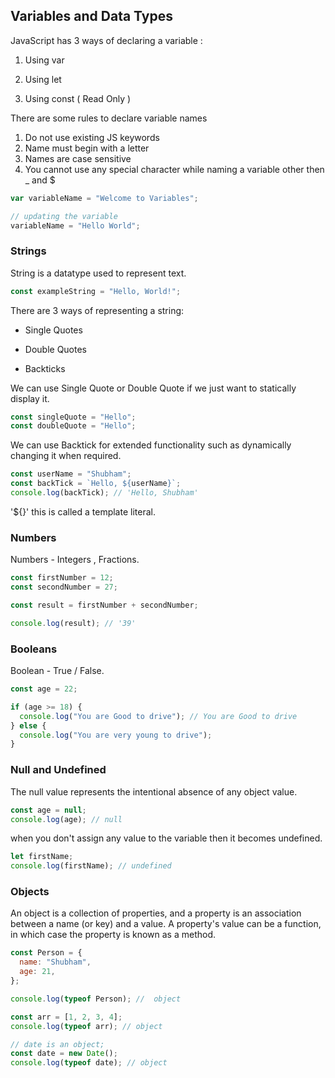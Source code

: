 ## Variables and Data Types

JavaScript has 3 ways of declaring a variable :

1. Using var

2. Using let

3. Using const ( Read Only )

There are some rules to declare variable names

1. Do not use existing JS keywords
2. Name must begin with a letter
3. Names are case sensitive
4. You cannot use any special character while naming a variable other then \_ and $

```js
var variableName = "Welcome to Variables";

// updating the variable
variableName = "Hello World";
```

### Strings

String is a datatype used to represent text.

```js
const exampleString = "Hello, World!";
```

There are 3 ways of representing a string:

- Single Quotes

- Double Quotes

- Backticks

We can use Single Quote or Double Quote if we just want to statically display it.

```js
const singleQuote = "Hello";
const doubleQuote = "Hello";
```

We can use Backtick for extended functionality such as dynamically changing it when required.

```js
const userName = "Shubham";
const backTick = `Hello, ${userName}`;
console.log(backTick); // 'Hello, Shubham'
```

'${}' this is called a template literal.

### Numbers

Numbers - Integers , Fractions.

```javascript
const firstNumber = 12;
const secondNumber = 27;

const result = firstNumber + secondNumber;

console.log(result); // '39'
```

### Booleans

Boolean - True / False.

```js
const age = 22;

if (age >= 18) {
  console.log("You are Good to drive"); // You are Good to drive
} else {
  console.log("You are very young to drive");
}
```

### Null and Undefined

The null value represents the intentional absence of any object value.

```js
const age = null;
console.log(age); // null
```

when you don't assign any value to the variable then it becomes undefined.

```js
let firstName;
console.log(firstName); // undefined
```

### Objects

An object is a collection of properties, and a property is an association between a name (or key) and a value. A property's value can be a function, in which case the property is known as a method.

```js
const Person = {
  name: "Shubham",
  age: 21,
};

console.log(typeof Person); //  object

const arr = [1, 2, 3, 4];
console.log(typeof arr); // object

// date is an object;
const date = new Date();
console.log(typeof date); // object